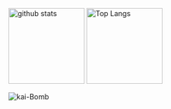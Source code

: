 <p align="left"> 
  <img alt="github stats" height="150px" src="https://github-readme-stats-sigma-five.vercel.app/api?username=kai-Bomb&count_private=true&show_icons=true&theme=tokyonight" />
  <img alt="Top Langs" height="150px" src="http://github-profile-summary-cards.vercel.app/api/cards/repos-per-language?username=kai-Bomb&theme=github_dark" />
<!--   <img alt="Top Langs" height="150px" src="http://github-profile-summary-cards.vercel.app/api/cards/most-commit-language?username=kai-Bomb&theme=github_dark" /> -->

![kai-Bomb](http://github-profile-summary-cards.vercel.app/api/cards/profile-details?username=kai-Bomb&theme=github_dark)
  
</p>

